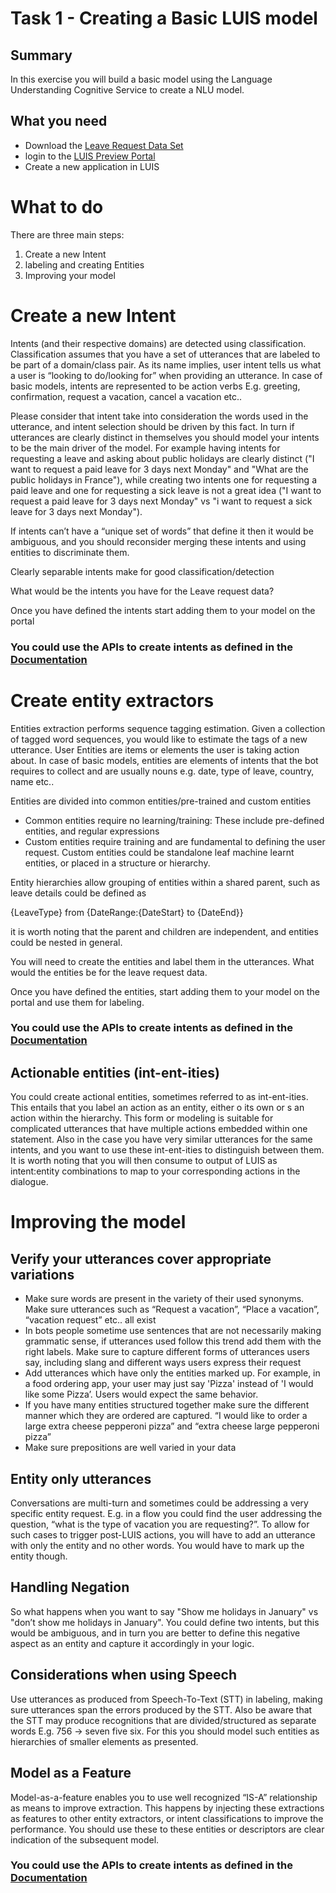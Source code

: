 # Task 1 - Creating a Basic LUIS model

## Summary
In this exercise you will build a basic model using the Language Understanding Cognitive Service to create a NLU model.


## What you need
- Download the [Leave Request Data Set](Data/HR_vacation_data.csv)
- login to the [LUIS Preview Portal](http://preview.luis.ai)
- Create a new application in LUIS


# What to do

There are three main steps:
1. Create a new Intent
2. labeling and creating Entities
3. Improving your model


# Create a new Intent
Intents (and their respective domains) are detected using classification. Classification assumes that you have a set of utterances that are labeled to be part of a domain/class pair. As its name implies, user intent tells us what a user is “looking to do/looking for” 
when providing an utterance. In case of basic models, intents are represented to be action verbs E.g. greeting, confirmation, request a vacation, cancel a vacation etc..

Please consider that intent take into consideration the words used in the utterance, and intent selection should be driven by this fact. In turn if utterances are clearly distinct in themselves you should model your intents to be the main driver of the model. For example having intents for requesting a leave and asking about public holidays are clearly distinct ("I want to request a paid leave for 3 days next Monday" and "What are the public holidays in France"), while creating two intents one for requesting a paid leave and one for requesting a 
sick leave is not a great idea ("I want to request a paid leave for 3 days next Monday" vs "i want to request a sick leave for 3 days next Monday").

If intents can’t have a “unique set of words” that define it then it would be ambiguous, and you should reconsider merging these intents and using entities to discriminate them.

Clearly separable intents make for good classification/detection


What would be the intents you have for the Leave request data?

Once you have defined the intents start adding them to your model on the portal

### You could use the APIs to create intents as defined in the [Documentation](https://westeurope.dev.cognitive.microsoft.com/docs/services/luis-programmatic-apis-v3-0-preview/operations/5890b47c39e2bb052c5b9c2f) 


# Create entity extractors
Entities extraction performs sequence tagging estimation. Given a collection of tagged word sequences, you would like to estimate the tags of a new utterance. User Entities are items or elements the user is taking action about. 
In case of basic models, entities are elements of intents that the bot requires to collect and are usually nouns e.g. date, type of leave, country, name etc..

Entities are divided into common entities/pre-trained and custom entities
- Common entities require no learning/training: These include pre-defined entities, and regular expressions
- Custom entities require training and are fundamental to defining the user request. Custom entities could be standalone leaf machine learnt entities, or placed in a structure or hierarchy. 

Entity hierarchies allow grouping of entities within a shared parent, such as leave details could be defined as

{LeaveType} from {DateRange:{DateStart} to {DateEnd}}

it is worth noting that the parent and children are independent, and entities could be nested in general.


You will need to create the entities and label them in the utterances. What would the entities be for the leave request data.

Once you have defined the entities, start adding them to your model on the portal and use them for labeling.

### You could use the APIs to create intents as defined in the [Documentation](https://westeurope.dev.cognitive.microsoft.com/docs/services/luis-programmatic-apis-v3-0-preview/operations/5890b47c39e2bb052c5b9c2f) 

## Actionable entities (int-ent-ities)


You could create actional entities, sometimes referred to as int-ent-ities. This entails that you label an action as an entity, either o its own or s an action within the hierarchy. This form or modeling is suitable for complicated utterances that have multiple actions embedded
within one statement. Also in the case you have very similar utterances for the same intents, and you want to use these int-ent-ities to distinguish between them. It is worth noting that you will then consume to output of LUIS as intent:entity combinations to map to your corresponding actions in the dialogue.


# Improving the model

## Verify your utterances cover appropriate variations
- Make sure words are present in the variety of their used synonyms. Make sure utterances such as “Request a vacation”, “Place a vacation”, “vacation request” etc.. all exist
- In bots people sometime use sentences that are not necessarily making grammatic sense, if utterances used follow this trend add them with the right labels. Make sure to capture different forms of utterances users say, including slang and different ways users express their request
- Add utterances which have only the entities marked up. For example, in a food ordering app, your user may just say 'Pizza' instead of 'I would like some Pizza’. Users would expect the same behavior. 
- If you have many entities structured together make sure the different manner which they are ordered are captured. “I would like to order a large extra cheese pepperoni pizza” and “extra cheese large pepperoni pizza”
- Make sure prepositions are well varied in your data

## Entity only utterances

Conversations are multi-turn and sometimes could be addressing a very specific entity request. E.g. in a flow you could find the user addressing the question, “what is the type of vacation you are requesting?”. To allow for such cases to trigger post-LUIS actions, you will have to add an utterance with only the entity and no other words. You would have to mark up the entity though.

## Handling Negation
So what happens when you want to say "Show me holidays in January" vs "don’t show me holidays in January". You could define two intents, but this would be ambiguous, and in turn you are better to define this negative aspect as an entity and capture it accordingly in your logic. 

## Considerations when using Speech
Use utterances as produced from Speech-To-Text (STT) in labeling, making sure utterances span the errors produced by the STT. Also be aware that the STT may produce recognitions that are divided/structured as separate words E.g. 756 -> seven five six. For this you should model such entities as hierarchies of smaller elements as presented.


## Model as a Feature
Model-as-a-feature enables you to use well recognized “IS-A” relationship as means to improve extraction. This happens by injecting these extractions as features to other entity extractors, or intent classifications to improve the performance. You should use these to these entities or descriptors are clear indication of the subsequent model.

### You could use the APIs to create intents as defined in the [Documentation](https://westeurope.dev.cognitive.microsoft.com/docs/services/luis-programmatic-apis-v3-0-preview/operations/5890b47c39e2bb052c5b9c2f) 

